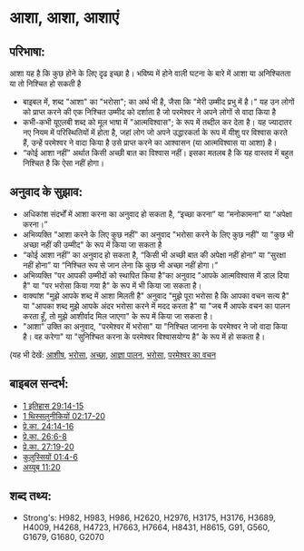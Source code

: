 # आशा, आशा, आशाएं #

## परिभाषा: ##

आशा यह है कि कुछ होने के लिए दृढ इच्छा है। 
भविष्य में होने वाली घटना के बारे में आशा या अनिश्चितता या तो निश्चित हो सकती है 

* बाइबल में, शब्द "आशा" का "भरोसा"; का अर्थ भी है, जैसा कि "मेरी उम्मीद प्रभु में है।"  यह उन लोगों को प्राप्त करने की एक निश्चित उम्मीद को दर्शाता है जो परमेश्वर ने अपने लोगों से वादा किया है 
* कभी-कभी यूएलबी शब्द को मूल भाषा में "आत्मविश्वास"; के रूप में तब्दील कर देता है। यह ज्यादातर नए नियम में परिस्थितियों में होता है, जहां लोग जो अपने उद्धारकर्ता के रूप में यीशु पर विश्वास करते हैं, उन्हें परमेश्वर ने वादा किया है उसे प्राप्त करने का आश्वासन (या आत्मविश्वास या आशा) है।
* “कोई आशा नहीं” अर्थात किसी अच्छी बात का विश्वास नहीं। इसका मतलब है कि यह वास्तव में बहुत निश्चित है कि ऐसा नहीं होगा।

## अनुवाद के सुझाव: ##

* अधिकांश संदर्भों में आशा करना का अनुवाद हो सकता है, “इच्छा करना” या “मनोकामना” या “अपेक्षा करना।”
* अभिव्यक्ति "आशा करने के लिए कुछ नहीं" का अनुवाद "भरोसा करने के लिए कुछ नहीं" या "कुछ भी अच्छा नहीं की उम्मीद" के रूप में किया जा सकता है
* “कोई आशा नहीं” का अनुवाद हो सकता है, “किसी भी अच्छी बात की अपेक्षा नहीं होना” या “सुरक्षा नहीं होना” या “निश्चित रूप से जान लेना कि कुछ भी अच्छा नहीं होगा।”
* अभिव्यक्ति "पर आपकी उम्मीदों को स्थापित किया है"का अनुवाद "आपके आत्मविश्वास में डाल दिया है" या "पर भरोसा किया गया है" के रूप में भी किया जा सकता है।
* वाक्यांश "मुझे आपके शब्द में आशा मिलती है" अनुवाद "मुझे पूरा भरोसा है कि आपका वचन सत्य है" या "आपका शब्द मुझे आपके अंदर भरोसा करने में मदद करता है" या "जब मैं आपके वचन का पालन करता हूँ, तो मुझे आशीर्वाद मिल जाएगा" के रूप में किया जा सकता है।
* "आशा" उक्ति का अनुवाद, "परमेश्वर में भरोसा" या "निश्चित जानना के परमेश्वर ने जो वादा किया है। वह करेगा" या "सुनिश्चित करना के परमेश्वर विश्वासयोग्य है" के रूप में हो सकता है।

(यह भी देखें: [आशीष](../kt/bless.md), [भरोसा](../other/confidence.md), [अच्छा](../kt/good.md), [आज्ञा पालन](../other/obey.md), [भरोसा](../kt/trust.md), [परमेश्वर का वचन](../kt/wordofgod.md)

## बाइबल सन्दर्भ: ##

* [1 इतिहास 29:14-15](rc://en/tn/help/1ch/29/14)
* [1 थिस्सलुनीकियों 02:17-20](rc://en/tn/help/1th/02/17)
* [प्रे.का. 24:14-16](rc://en/tn/help/act/24/14)
* [प्रे.का. 26:6-8](rc://en/tn/help/act/26/06)
* [प्रे.का. 27:19-20](rc://en/tn/help/act/27/19)
* [कुलुस्सियों 01:4-6](rc://en/tn/help/col/01/04)
* [अय्यूब 11:20](rc://en/tn/help/job/11/20)

## शब्द तथ्य: ##

* Strong's: H982, H983, H986, H2620, H2976, H3175, H3176, H3689, H4009, H4268, H4723, H7663, H7664, H8431, H8615, G91, G560, G1679, G1680, G2070
